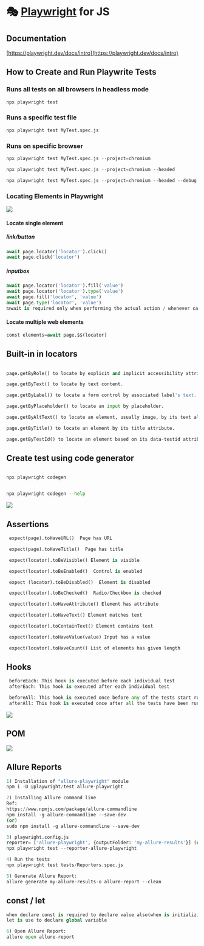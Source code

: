 # 🎭 [Playwright](https://playwright.dev) for JS
## Documentation

[https://playwright.dev/docs/intro](https://playwright.dev/docs/intro)



## How to Create and Run Playwrite Tests


### Runs all tests on all browsers in headless mode 

```py
npx playwright test
```

### Runs a specific test file

```py
npx playwright test MyTest.spec.js 
```

### Runs on specific browser

```py
npx playwright test MyTest.spec.js --project=chromium
```

```py
npx playwright test MyTest.spec.js --project=chromium --headed
```

```py
npx playwright test MyTest.spec.js --project=chromium --headed --debug
```

### Locating Elements in Playwright

<img src="https://i.postimg.cc/wTFt0sS2/Screenshot-1.png">

#### Locate single element


##### link/button

```py
await page.locator('locator').click()
await page.click('locator')
```
##### inputbox

```py
await page.locator('locator').fill('value')
await page.locator('locator').type('value')
await page.fill('locator', 'value')
await page.type('locator', 'value')
❗await is required only when performing the actual action / whenever calling a playwright method
```

#### Locate multiple web elements

```py
const elements=await page.$$(locator)
```


## Built-in in locators

```py

page.getByRole() to locate by explicit and implicit accessibility attributes.

```
```py
page.getByText() to locate by text content.
```
```py
page.getByLabel() to locate a form control by associated label's text.
```
```py
page.getByPlaceholder() to locate an input by placeholder.
```
```py
page.getByAltText() to locate an element, usually image, by its text alternative.
```
```py
page.getByTitle() to locate an element by its title attribute.
```
```py
page.getByTestId() to locate an element based on its data-testid attribute

```


## Create test using code generator

```py

npx playwright codegen

```

```py

npx playwright codegen --help
```


<img src="https://i.postimg.cc/nrrqGxbr/asda.png">



## Assertions


```py
 expect(page).toHaveURL()  Page has URL
```

```py
 expect(page).toHaveTitle()  Page has title
```

```py
 expect(locator).toBeVisible() Element is visible
```

```py
 expect(locator).toBeEnabled()  Control is enabled 
```


```py
 expect (locator).toBeDisabled()  Element is disabled
```


```py
 expect(locator).toBeChecked()  Radio/Checkbox is checked
```


```py
 expect(locator).toHaveAttribute() Element has attribute
```

```py
 expect(locator).toHaveText() Element matches text
```

```py
 expect(locator).toContainText() Element contains text
```

```py
 expect(locator).toHaveValue(value) Input has a value
```

```py
 expect(locator).toHaveCount() List of elements has given length
```


## Hooks

```py
 beforeEach: This hook is executed before each individual test
 afterEach: This hook is executed after each individual test
```
```py
 beforeAll: This hook is executed once before any of the tests start running
 afterAll: This hook is executed once after all the tests have been run
```

<img src="https://i.postimg.cc/RFSHZdkq/Untitled.png">


## POM

<img src="https://i.postimg.cc/zBGxTgr2/as.png">


## Allure Reports

```py
1) Installation of "allure-playwright" module
npm i -D @playwright/test allure-playwright
```
```py
2) Installing Allure command line
Ref:
https://www.npmjs.com/package/allure-commandline
npm install -g allure-commandline --save-dev
(or)
sudo npm install -g allure-commandline --save-dev
```
```py
3) playwright.config.js
reporter= ['allure-playwright', {outputFolder: 'my-allure-results'}] (or)
npx playwright test --reporter-allure-playwright
```
```py
4) Run the tests
npx playwright test tests/Reporters.spec.js
```
```py
5) Generate Allure Report:
allure generate my-allure-results-o allure-report --clean
```
## const / let
```py
when declare const is required to declare value also(when is initializing)
let is use to declare global variable
```

```py
6) Open Allure Report:
allure open allure-report
```

